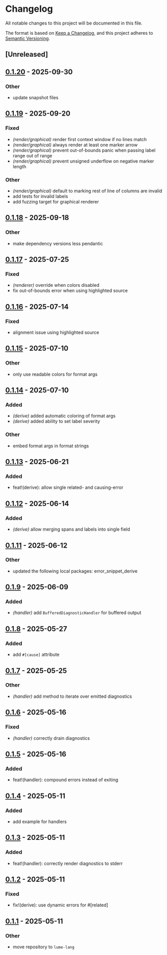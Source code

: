 # Changelog

All notable changes to this project will be documented in this file.

The format is based on [Keep a Changelog](https://keepachangelog.com/en/1.0.0/),
and this project adheres to [Semantic Versioning](https://semver.org/spec/v2.0.0.html).

## [Unreleased]

## [0.1.20](https://github.com/lume-lang/error_snippet/compare/error_snippet-v0.1.19...error_snippet-v0.1.20) - 2025-09-30

### Other

- update snapshot files

## [0.1.19](https://github.com/lume-lang/error_snippet/compare/error_snippet-v0.1.18...error_snippet-v0.1.19) - 2025-09-20

### Fixed

- *(render/graphical)* render first context window if no lines match
- *(render/graphical)* always render at least one marker arrow
- *(render/graphical)* prevent out-of-bounds panic when passing label range out of range
- *(render/graphical)* prevent unsigned underflow on negative marker length

### Other

- *(render/graphical)* default to marking rest of line of columns are invalid
- add tests for invalid labels
- add fuzzing target for graphical renderer

## [0.1.18](https://github.com/lume-lang/error_snippet/compare/error_snippet-v0.1.17...error_snippet-v0.1.18) - 2025-09-18

### Other

- make dependency versions less pendantic

## [0.1.17](https://github.com/lume-lang/error_snippet/compare/error_snippet-v0.1.16...error_snippet-v0.1.17) - 2025-07-25

### Fixed

- *(renderer)* override  when colors disabled
- fix out-of-bounds error when using highlighted source

## [0.1.16](https://github.com/lume-lang/error_snippet/compare/error_snippet-v0.1.15...error_snippet-v0.1.16) - 2025-07-14

### Fixed

- alignment issue using highlighted source

## [0.1.15](https://github.com/lume-lang/error_snippet/compare/error_snippet-v0.1.14...error_snippet-v0.1.15) - 2025-07-10

### Other

- only use readable colors for format args

## [0.1.14](https://github.com/lume-lang/error_snippet/compare/error_snippet-v0.1.13...error_snippet-v0.1.14) - 2025-07-10

### Added

- *(derive)* added automatic coloring of format args
- *(derive)* added ability to set label severity

### Other

- embed format args in format strings

## [0.1.13](https://github.com/lume-lang/error_snippet/compare/error_snippet-v0.1.12...error_snippet-v0.1.13) - 2025-06-21

### Added

- feat!(derive): allow single related- and causing-error

## [0.1.12](https://github.com/lume-lang/error_snippet/compare/error_snippet-v0.1.11...error_snippet-v0.1.12) - 2025-06-14

### Added

- *(derive)* allow merging spans and labels into single field

## [0.1.11](https://github.com/lume-lang/error_snippet/compare/error_snippet-v0.1.10...error_snippet-v0.1.11) - 2025-06-12

### Other

- updated the following local packages: error_snippet_derive

## [0.1.9](https://github.com/lume-lang/error_snippet/compare/error_snippet-v0.1.8...error_snippet-v0.1.9) - 2025-06-09

### Added

- *(handler)* add `BufferedDiagnosticHandler` for buffered output

## [0.1.8](https://github.com/lume-lang/error_snippet/compare/error_snippet-v0.1.7...error_snippet-v0.1.8) - 2025-05-27

### Added

- add `#[cause]` attribute

## [0.1.7](https://github.com/lume-lang/error_snippet/compare/error_snippet-v0.1.6...error_snippet-v0.1.7) - 2025-05-25

### Other

- *(handler)* add  method to iterate over emitted diagnostics

## [0.1.6](https://github.com/lume-lang/error_snippet/compare/error_snippet-v0.1.5...error_snippet-v0.1.6) - 2025-05-16

### Fixed

- *(handler)* correctly drain diagnostics

## [0.1.5](https://github.com/lume-lang/error_snippet/compare/error_snippet-v0.1.4...error_snippet-v0.1.5) - 2025-05-16

### Added

- feat!(handler): compound errors instead of exiting

## [0.1.4](https://github.com/lume-lang/error_snippet/compare/error_snippet-v0.1.3...error_snippet-v0.1.4) - 2025-05-11

### Added

- add example for handlers

## [0.1.3](https://github.com/lume-lang/error_snippet/compare/error_snippet-v0.1.2...error_snippet-v0.1.3) - 2025-05-11

### Added

- feat!(handler): correctly render diagnostics to stderr

## [0.1.2](https://github.com/lume-lang/error_snippet/compare/error_snippet-v0.1.1...error_snippet-v0.1.2) - 2025-05-11

### Fixed

- fix!(derive): use dynamic errors for #[related]

## [0.1.1](https://github.com/lume-lang/error_snippet/compare/error_snippet-v0.1.0...error_snippet-v0.1.1) - 2025-05-11

### Other

- move repository to `lume-lang`
